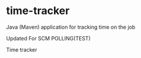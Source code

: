 # time-tracker
Java (Maven) application for tracking time on the job

Updated For SCM POLLING(TEST)

Time tracker
